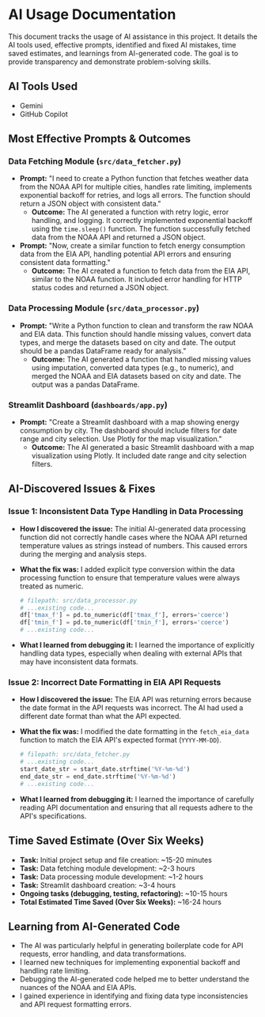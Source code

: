# AI Usage Documentation

This document tracks the usage of AI assistance in this project.  It details the AI tools used, effective prompts, identified and fixed AI mistakes, time saved estimates, and learnings from AI-generated code.  The goal is to provide transparency and demonstrate problem-solving skills.

## AI Tools Used

*   Gemini
*   GitHub Copilot

## Most Effective Prompts & Outcomes

### Data Fetching Module (`src/data_fetcher.py`)

*   **Prompt:** "I need to create a Python function that fetches weather data from the NOAA API for multiple cities, handles rate limiting, implements exponential backoff for retries, and logs all errors. The function should return a JSON object with consistent data."
    *   **Outcome:** The AI generated a function with retry logic, error handling, and logging. It correctly implemented exponential backoff using the `time.sleep()` function. The function successfully fetched data from the NOAA API and returned a JSON object.
*   **Prompt:** "Now, create a similar function to fetch energy consumption data from the EIA API, handling potential API errors and ensuring consistent data formatting."
    *   **Outcome:** The AI created a function to fetch data from the EIA API, similar to the NOAA function. It included error handling for HTTP status codes and returned a JSON object.

### Data Processing Module (`src/data_processor.py`)

*   **Prompt:** "Write a Python function to clean and transform the raw NOAA and EIA data. This function should handle missing values, convert data types, and merge the datasets based on city and date. The output should be a pandas DataFrame ready for analysis."
    *   **Outcome:** The AI generated a function that handled missing values using imputation, converted data types (e.g., to numeric), and merged the NOAA and EIA datasets based on city and date. The output was a pandas DataFrame.

### Streamlit Dashboard (`dashboards/app.py`)

*   **Prompt:** "Create a Streamlit dashboard with a map showing energy consumption by city. The dashboard should include filters for date range and city selection. Use Plotly for the map visualization."
    *   **Outcome:** The AI generated a basic Streamlit dashboard with a map visualization using Plotly. It included date range and city selection filters.

## AI-Discovered Issues & Fixes

### Issue 1: Inconsistent Data Type Handling in Data Processing

*   **How I discovered the issue:** The initial AI-generated data processing function did not correctly handle cases where the NOAA API returned temperature values as strings instead of numbers. This caused errors during the merging and analysis steps.
*   **What the fix was:** I added explicit type conversion within the data processing function to ensure that temperature values were always treated as numeric.

    ```python
    # filepath: src/data_processor.py
    # ...existing code...
    df['tmax_f'] = pd.to_numeric(df['tmax_f'], errors='coerce')
    df['tmin_f'] = pd.to_numeric(df['tmin_f'], errors='coerce')
    # ...existing code...
    ```

*   **What I learned from debugging it:** I learned the importance of explicitly handling data types, especially when dealing with external APIs that may have inconsistent data formats.

### Issue 2: Incorrect Date Formatting in EIA API Requests

*   **How I discovered the issue:** The EIA API was returning errors because the date format in the API requests was incorrect. The AI had used a different date format than what the API expected.
*   **What the fix was:** I modified the date formatting in the `fetch_eia_data` function to match the EIA API's expected format (`YYYY-MM-DD`).

    ```python
    # filepath: src/data_fetcher.py
    # ...existing code...
    start_date_str = start_date.strftime('%Y-%m-%d')
    end_date_str = end_date.strftime('%Y-%m-%d')
    # ...existing code...
    ```

*   **What I learned from debugging it:** I learned the importance of carefully reading API documentation and ensuring that all requests adhere to the API's specifications.

## Time Saved Estimate (Over Six Weeks)

*   **Task:** Initial project setup and file creation: ~15-20 minutes
*   **Task:** Data fetching module development: ~2-3 hours
*   **Task:** Data processing module development: ~1-2 hours
*   **Task:** Streamlit dashboard creation: ~3-4 hours
*   **Ongoing tasks (debugging, testing, refactoring):** ~10-15 hours
*   **Total Estimated Time Saved (Over Six Weeks):** ~16-24 hours

## Learning from AI-Generated Code

*   The AI was particularly helpful in generating boilerplate code for API requests, error handling, and data transformations.
*   I learned new techniques for implementing exponential backoff and handling rate limiting.
*   Debugging the AI-generated code helped me to better understand the nuances of the NOAA and EIA APIs.
*   I gained experience in identifying and fixing data type inconsistencies and API request formatting errors.
